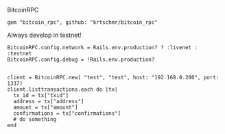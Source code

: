 BitcoinRPC

    gem "bitcoin_rpc", github: "krtschmr/bitcoin_rpc"

Always develop in testnet!

    BitcoinRPC.config.network = Rails.env.production? ? :livenet : :testnet
    BitcoinRPC.config.debug = !Rails.env.production?


    client = BitcoinRPC.new( "test", "test", host: "192.168.0.200", port: 1337)
    client.listtransactions.each do |tx|
      tx_id = tx["txid"]
      address = tx["address"]
      amount = tx["amount"]
      confirmations = tx["confirmations"]  
      # do something
    end
